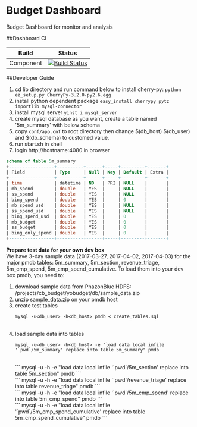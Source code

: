 # Budget Dashboard
Budget Dashboard for monitor and analysis

##Dashboard CI

| Build | Status |
|-------|--------|
| Component | [![Build Status](https://api.screwdriver.corp.yahoo.com:4443/badge/241939/component/icon)](https://api.screwdriver.corp.yahoo.com:4443/badge/241939/component/target) |


##Developer Guide

1. cd lib directory and run command below to install cherry-py: 
	```python ez_setup.py CherryPy-3.2.0-py2.6.egg```
2. install python dependent package
	```easy_install cherrypy pytz importlib mysql-connector```
3. install mysql server
	```yinst i mysql_server```
4. create mysql database as you want, create a table named '5m_summary' with below schema
5. copy `conf/app.cnf` to root directory then change $(db_host) $(db_user) and $(db_schema) to customed value.
6. run start.sh in shell
7. login http://hostname:4080 in browser

```sql
schema of table 5m_summary
+-----------------+----------+------+-----+---------+-------+
| Field           | Type     | Null | Key | Default | Extra |
+-----------------+----------+------+-----+---------+-------+
| time            | datetime | NO   | PRI | NULL    |       |
| mb_spend        | double   | YES  |     | NULL    |       |
| ss_spend        | double   | YES  |     | NULL    |       |
| bing_spend      | double   | YES  |     | 0       |       |
| mb_spend_usd    | double   | YES  |     | NULL    |       |
| ss_spend_usd    | double   | YES  |     | NULL    |       |
| bing_spend_usd  | double   | YES  |     | 0       |       |
| mb_budget       | double   | YES  |     | 0       |       |
| ss_budget       | double   | YES  |     | 0       |       |
| bing_only_spend | double   | YES  |     | 0       |       |
+-----------------+----------+------+-----+---------+-------+
```

**Prepare test data for your own dev box** <br/>
We have 3-day sample data (2017-03-27, 2017-04-02, 2017-04-03) for the major pmdb tables: 5m_summary, 5m_section,
revenue_triage, 5m_cmp_spend, 5m_cmp_spend_cumulative. To load them into your dev box pmdb, you need to: <br/>
1. download sample data from PhazonBlue HDFS: /projects/cb_budget/yobudget/db/sample_data.zip <br/>
2. unzip sample_data.zip on your pmdb host <br/>
3. create test tables <br/>
    ```
    mysql -u<db_user> -h<db_host> pmdb < create_tables.sql 
    ``` 
    <br/>
4. load sample data into tables <br/>
    ```
    mysql -u<db_user> -h<db_host> -e "load data local infile '`pwd`/5m_summary' replace into table 5m_summary" pmdb
    ```
    <br/>
    ```
    mysql -u<db_user> -h<db_host> -e "load data local infile '`pwd`/5m_section' replace into table 5m_section" pmdb
    ```
    <br/>
    ```
    mysql -u<db_user> -h<db_host> -e "load data local infile '`pwd`/revenue_triage' replace into table revenue_triage" pmdb
    ```
    <br/>
    ```
    mysql -u<db_user> -h<db_host> -e "load data local infile '`pwd`/5m_cmp_spend' replace into table 5m_cmp_spend" pmdb
    ```
    <br/>
    ```
    mysql -u<db_user> -h<db_host> -e "load data local infile '`pwd`/5m_cmp_spend_cumulative' replace into table 5m_cmp_spend_cumulative" pmdb
    ``` 
    <br/>

